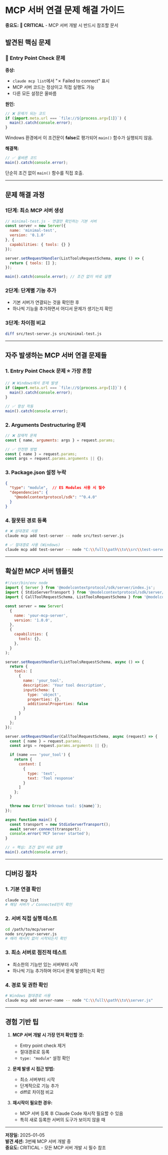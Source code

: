 # MCP 서버 연결 문제 해결 가이드

**중요도: 🔴 CRITICAL** - MCP 서버 개발 시 반드시 참조할 문서

## 발견된 핵심 문제

### 🚨 **Entry Point Check 문제**

**증상:**
- `claude mcp list`에서 "✗ Failed to connect" 표시
- MCP 서버 코드는 정상이고 직접 실행도 가능
- 다른 모든 설정은 올바름

**원인:**
```javascript
// ❌ 문제가 되는 코드
if (import.meta.url === `file://${process.argv[1]}`) {
  main().catch(console.error);
}
```

Windows 환경에서 이 조건문이 **false**로 평가되어 `main()` 함수가 실행되지 않음.

**해결책:**
```javascript
// ✅ 올바른 코드
main().catch(console.error);
```

단순히 조건 없이 `main()` 함수를 직접 호출.

---

## 문제 해결 과정

### 1단계: 최소 MCP 서버 생성
```javascript
// minimal-test.js - 연결만 확인하는 기본 서버
const server = new Server({
  name: 'minimal-test',
  version: '0.1.0'
}, {
  capabilities: { tools: {} }
});

server.setRequestHandler(ListToolsRequestSchema, async () => {
  return { tools: [] };
});

main().catch(console.error); // 조건 없이 바로 실행
```

### 2단계: 단계별 기능 추가
- 기본 서버가 연결되는 것을 확인한 후
- 하나씩 기능을 추가하면서 어디서 문제가 생기는지 확인

### 3단계: 차이점 비교
```bash
diff src/test-server.js src/minimal-test.js
```

---

## 자주 발생하는 MCP 서버 연결 문제들

### 1. Entry Point Check 문제 ⭐ **가장 흔함**
```javascript
// ❌ Windows에서 문제 발생
if (import.meta.url === `file://${process.argv[1]}`) {
  main().catch(console.error);
}

// ✅ 항상 작동
main().catch(console.error);
```

### 2. Arguments Destructuring 문제
```javascript
// ❌ 잠재적 문제
const { name, arguments: args } = request.params;

// ✅ 안전한 방법
const { name } = request.params;
const args = request.params.arguments || {};
```

### 3. Package.json 설정 누락
```json
{
  "type": "module",  // ES Modules 사용 시 필수
  "dependencies": {
    "@modelcontextprotocol/sdk": "^0.4.0"
  }
}
```

### 4. 잘못된 경로 등록
```bash
# ❌ 상대경로 사용
claude mcp add test-server -- node src/test-server.js

# ✅ 절대경로 사용 (Windows)
claude mcp add test-server -- node "C:\\full\\path\\to\\src\\test-server.js"
```

---

## 확실한 MCP 서버 템플릿

```javascript
#!/usr/bin/env node
import { Server } from '@modelcontextprotocol/sdk/server/index.js';
import { StdioServerTransport } from '@modelcontextprotocol/sdk/server/stdio.js';
import { CallToolRequestSchema, ListToolsRequestSchema } from '@modelcontextprotocol/sdk/types.js';

const server = new Server(
  {
    name: 'your-mcp-server',
    version: '1.0.0',
  },
  {
    capabilities: {
      tools: {},
    },
  }
);

server.setRequestHandler(ListToolsRequestSchema, async () => {
  return {
    tools: [
      {
        name: 'your_tool',
        description: 'Your tool description',
        inputSchema: {
          type: 'object',
          properties: {},
          additionalProperties: false
        }
      }
    ]
  };
});

server.setRequestHandler(CallToolRequestSchema, async (request) => {
  const { name } = request.params;
  const args = request.params.arguments || {};

  if (name === 'your_tool') {
    return {
      content: [
        {
          type: 'text',
          text: 'Tool response'
        }
      ]
    };
  }

  throw new Error(`Unknown tool: ${name}`);
});

async function main() {
  const transport = new StdioServerTransport();
  await server.connect(transport);
  console.error('MCP Server started');
}

// ⭐ 핵심: 조건 없이 바로 실행
main().catch(console.error);
```

---

## 디버깅 절차

### 1. 기본 연결 확인
```bash
claude mcp list
# 해당 서버가 ✓ Connected인지 확인
```

### 2. 서버 직접 실행 테스트
```bash
cd /path/to/mcp/server
node src/your-server.js
# 에러 메시지 없이 시작되는지 확인
```

### 3. 최소 서버로 점진적 테스트
- 최소한의 기능만 있는 서버부터 시작
- 하나씩 기능 추가하며 어디서 문제 발생하는지 확인

### 4. 경로 및 권한 확인
```bash
# Windows 절대경로 사용
claude mcp add server-name -- node "C:\\full\\path\\to\\server.js"
```

---

## 경험 기반 팁

1. **MCP 서버 개발 시 가장 먼저 확인할 것:**
   - Entry point check 제거
   - 절대경로로 등록
   - `type: "module"` 설정 확인

2. **문제 발생 시 접근 방법:**
   - 최소 서버부터 시작
   - 단계적으로 기능 추가
   - diff로 차이점 비교

3. **재시작이 필요한 경우:**
   - MCP 서버 등록 후 Claude Code 재시작 필요할 수 있음
   - 특히 새로 등록한 서버의 도구가 보이지 않을 때

---

**저장일:** 2025-01-05  
**발견 세션:** 3번째 MCP 서버 개발 중  
**중요도:** CRITICAL - 모든 MCP 서버 개발 시 필수 참조